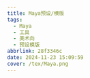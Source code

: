```yaml
---
title: Maya预设/模版
tags:
  - Maya
  - 工具
  - 美术向
  - 预设模版
abbrlink: 28f3346c
date: 2024-11-23 15:09:59
cover: /tex/Maya.png
---
```


